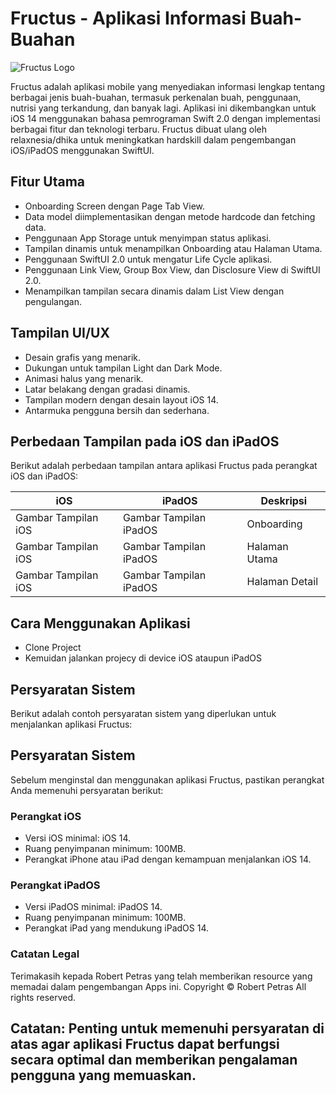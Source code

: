 # Fructus - Aplikasi Informasi Buah-Buahan

![Fructus Logo](link_to_logo_image)

Fructus adalah aplikasi mobile yang menyediakan informasi lengkap tentang berbagai jenis buah-buahan, termasuk perkenalan buah, penggunaan, nutrisi yang terkandung, dan banyak lagi. Aplikasi ini dikembangkan untuk iOS 14 menggunakan bahasa pemrograman Swift 2.0 dengan implementasi berbagai fitur dan teknologi terbaru.
Fructus dibuat ulang oleh relaxnesia/dhika untuk meningkatkan hardskill dalam pengembangan iOS/iPadOS menggunakan SwiftUI.

## Fitur Utama

- Onboarding Screen dengan Page Tab View.
- Data model diimplementasikan dengan metode hardcode dan fetching data.
- Penggunaan App Storage untuk menyimpan status aplikasi.
- Tampilan dinamis untuk menampilkan Onboarding atau Halaman Utama.
- Penggunaan SwiftUI 2.0 untuk mengatur Life Cycle aplikasi.
- Penggunaan Link View, Group Box View, dan Disclosure View di SwiftUI 2.0.
- Menampilkan tampilan secara dinamis dalam List View dengan pengulangan.

## Tampilan UI/UX

- Desain grafis yang menarik.
- Dukungan untuk tampilan Light dan Dark Mode.
- Animasi halus yang menarik.
- Latar belakang dengan gradasi dinamis.
- Tampilan modern dengan desain layout iOS 14.
- Antarmuka pengguna bersih dan sederhana.

## Perbedaan Tampilan pada iOS dan iPadOS

Berikut adalah perbedaan tampilan antara aplikasi Fructus pada perangkat iOS dan iPadOS:

| iOS | iPadOS | Deskripsi |
|-----|-------|-----------|
| Gambar Tampilan iOS | Gambar Tampilan iPadOS | Onboarding |
| Gambar Tampilan iOS | Gambar Tampilan iPadOS | Halaman Utama |
| Gambar Tampilan iOS | Gambar Tampilan iPadOS | Halaman Detail |

## Cara Menggunakan Aplikasi
- Clone Project
- Kemuidan jalankan projecy di device iOS ataupun iPadOS

## Persyaratan Sistem
Berikut adalah contoh persyaratan sistem yang diperlukan untuk menjalankan aplikasi Fructus:

## Persyaratan Sistem

Sebelum menginstal dan menggunakan aplikasi Fructus, pastikan perangkat Anda memenuhi persyaratan berikut:

### Perangkat iOS

- Versi iOS minimal: iOS 14.
- Ruang penyimpanan minimum: 100MB.
- Perangkat iPhone atau iPad dengan kemampuan menjalankan iOS 14.

### Perangkat iPadOS

- Versi iPadOS minimal: iPadOS 14.
- Ruang penyimpanan minimum: 100MB.
- Perangkat iPad yang mendukung iPadOS 14.

### Catatan Legal

Terimakasih kepada Robert Petras yang telah memberikan resource yang memadai dalam pengembangan Apps ini.
Copyright © Robert Petras All rights reserved.

**Catatan**: Penting untuk memenuhi persyaratan di atas agar aplikasi Fructus dapat berfungsi secara optimal dan memberikan pengalaman pengguna yang memuaskan.
---
